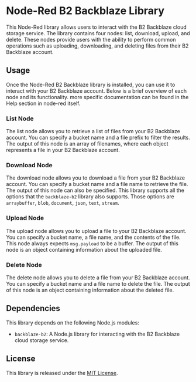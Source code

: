 # Node-Red B2 Backblaze Library

This Node-Red library allows users to interact with the B2 Backblaze cloud storage service. The library contains four nodes: list, download, upload, and delete. These nodes provide users with the ability to perform common operations such as uploading, downloading, and deleting files from their B2 Backblaze account.

## Usage

Once the Node-Red B2 Backblaze library is installed, you can use it to interact with your B2 Backblaze account. Below is a brief overview of each node and its functionality. more specific documentation can be found in the Help section in node-red itself.

### List Node

The list node allows you to retrieve a list of files from your B2 Backblaze account. You can specify a bucket name and a file prefix to filter the results. The output of this node is an array of filenames, where each object represents a file in your B2 Backblaze account.

### Download Node

The download node allows you to download a file from your B2 Backblaze account. You can specify a bucket name and a file name to retrieve the file. The output of this node can also be specified. This library supports all the options that the `backblaze-b2` library also supports. Those options are `arraybuffer`, `blob`, `document`, `json`, `text`, `stream`.

### Upload Node

The upload node allows you to upload a file to your B2 Backblaze account. You can specify a bucket name, a file name, and the contents of the file. This node always expects `msg.payload` to be a buffer. The output of this node is an object containing information about the uploaded file.

### Delete Node

The delete node allows you to delete a file from your B2 Backblaze account. You can specify a bucket name and a file name to delete the file. The output of this node is an object containing information about the deleted file.

## Dependencies

This library depends on the following Node.js modules:

- `backblaze-b2`: A Node.js library for interacting with the B2 Backblaze cloud storage service.

## License

This library is released under the [MIT License](https://opensource.org/licenses/MIT).
